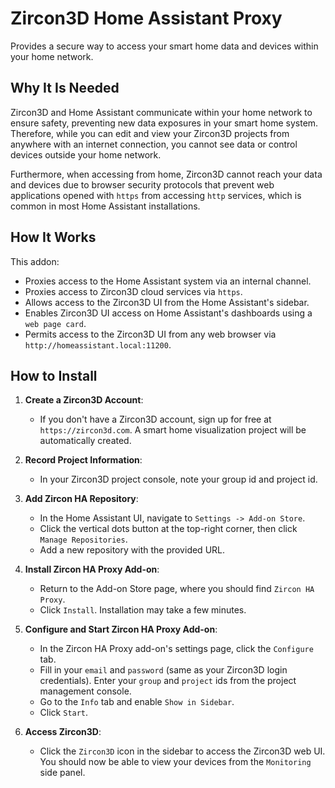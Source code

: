 # Zircon3D Home Assistant Proxy

Provides a secure way to access your smart home data and devices within your home network.

## Why It Is Needed

Zircon3D and Home Assistant communicate within your home network to ensure safety, preventing new data exposures in your smart home system. Therefore, while you can edit and view your Zircon3D projects from anywhere with an internet connection, you cannot see data or control devices outside your home network.

Furthermore, when accessing from home, Zircon3D cannot reach your data and devices due to browser security protocols that prevent web applications opened with `https` from accessing `http` services, which is common in most Home Assistant installations. 

## How It Works

This addon:
- Proxies access to the Home Assistant system via an internal channel.
- Proxies access to Zircon3D cloud services via `https`.
- Allows access to the Zircon3D UI from the Home Assistant's sidebar.
- Enables Zircon3D UI access on Home Assistant's dashboards using a `web page card`.
- Permits access to the Zircon3D UI from any web browser via `http://homeassistant.local:11200`.

## How to Install

1. **Create a Zircon3D Account**:
   - If you don't have a Zircon3D account, sign up for free at `https://zircon3d.com`. A smart home visualization project will be automatically created.

2. **Record Project Information**:
   - In your Zircon3D project console, note your group id and project id.

3. **Add Zircon HA Repository**:
   - In the Home Assistant UI, navigate to `Settings -> Add-on Store`.
   - Click the vertical dots button at the top-right corner, then click `Manage Repositories`.
   - Add a new repository with the provided URL.

4. **Install Zircon HA Proxy Add-on**:
   - Return to the Add-on Store page, where you should find `Zircon HA Proxy`.
   - Click `Install`. Installation may take a few minutes.

5. **Configure and Start Zircon HA Proxy Add-on**:
   - In the Zircon HA Proxy add-on's settings page, click the `Configure` tab.
   - Fill in your `email` and `password` (same as your Zircon3D login credentials). Enter your `group` and `project` ids from the project management console.
   - Go to the `Info` tab and enable `Show in Sidebar`.
   - Click `Start`.

6. **Access Zircon3D**:
   - Click the `Zircon3D` icon in the sidebar to access the Zircon3D web UI. You should now be able to view your devices from the `Monitoring` side panel.
